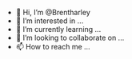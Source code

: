- 👋 Hi, I’m @Brentharley
- 👀 I’m interested in ...
- 🌱 I’m currently learning ...
- 💞️ I’m looking to collaborate on ...
- 📫 How to reach me ...

<!---
Brentharley/Brentharley is a ✨ special ✨ repository because its `README.md` (this file) appears on your GitHub profile.
You can click the Preview link to take a look at your changes.
--->
